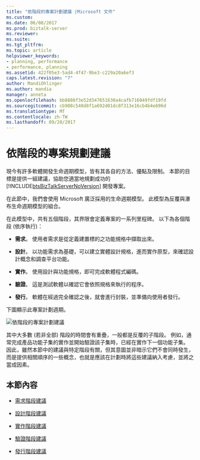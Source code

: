 ```yaml
---
title: "依階段的專案計劃建議 |Microsoft 文件"
ms.custom: 
ms.date: 06/08/2017
ms.prod: biztalk-server
ms.reviewer: 
ms.suite: 
ms.tgt_pltfrm: 
ms.topic: article
helpviewer_keywords:
- planning, performance
- performance, planning
ms.assetid: 422f05e3-5ad4-4f47-9be3-c229a20a6ef3
caps.latest.revision: "7"
author: MandiOhlinger
ms.author: mandia
manager: anneta
ms.openlocfilehash: bb8886f3e52d347651630a4cafb716049fdf19fd
ms.sourcegitcommit: cb908c540d8f1a692d01dc8f313e16cb4b4e696d
ms.translationtype: MT
ms.contentlocale: zh-TW
ms.lasthandoff: 09/20/2017
---
```

# <a name="project-planning-recommendations-by-phase"></a>依階段的專案規劃建議
現今有許多軟體開發生命週期模型，皆有其各自的方法、優點及限制。 本節的目標是提供一組建議，協助您適當地規劃成功的 [!INCLUDE[btsBizTalkServerNoVersion](../includes/btsbiztalkservernoversion-md.md)] 開發專案。  
  
 在此節中，我們會使用 Microsoft 廣泛採用的生命週期模型。 此模型為反覆與瀑布生命週期模型的組合。  
  
 在此模型中，共有五個階段，其界限會定義專案的一系列里程碑。 以下為各個階段 (依序執行)：  
  
-   **需求**。 使用者需求是從定義建置標的之功能規格中擷取出來。  
  
-   **設計**。 以功能需求為基礎，可以建立實體設計規格，進而實作原型，來確認設計概念和調查平台功能。  
  
-   **實作**。 使用設計與功能規格，即可完成軟體程式編碼。  
  
-   **驗證**。 這是測試軟體以確認它會依照規格來執行的程序。  
  
-   **發行**。 軟體在經過完全確認之後，就會進行封裝，並準備向使用者發行。  
  
 下圖顯示此專案計劃週期。  
  
 ![依階段的專案計劃建議](../core/media/planningbyphase.gif "PlanningByPhase")  
  
 其中大多數 (若非全部) 階段的時間會有重疊，一般都是反覆的子階段。 例如，通常完成產品功能子集的實作並開始驗證該子集時，已經在實作下一個功能子集。 因此，雖然本節中的建議與特定階段有關，但其意圖並非暗示它們不會同時發生，而是提供相關順序的一些概念，也就是應該在計劃時將這些建議納入考慮，並將之當成因素。  
  
## <a name="in-this-section"></a>本節內容  
  
-   [需求階段建議](../core/requirements-phase-recommendations.md)  
  
-   [設計階段建議](../core/design-phase-recommendations.md)  
  
-   [實作階段建議](../core/implementation-phase-recommendations.md)  
  
-   [驗證階段建議](../core/verification-phase-recommendations.md)  
  
-   [發行階段建議](../core/release-phase-recommendations.md)
